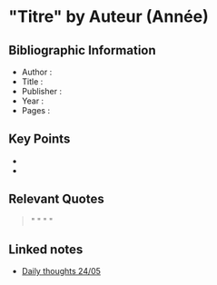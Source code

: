 # "Titre" by Auteur (Année)

## Bibliographic Information
- Author : 
- Title : 
- Publisher : 
- Year : 
- Pages : 

## Key Points
-
-
## Relevant Quotes
> " " 
> " " 

## Linked notes 
- [Daily thoughts 24/05](inbox/20250424092512-daily-thoughts.md)